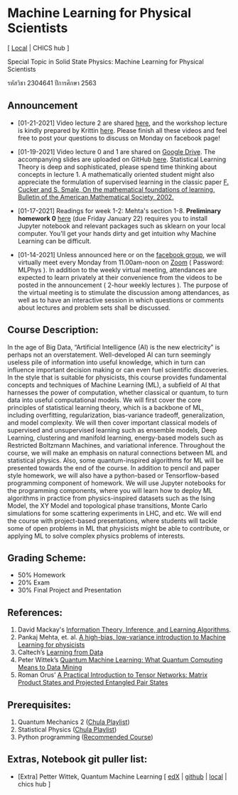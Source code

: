 # Machine Learning for Physical Scientists
[ [Local](http://localhost:8888/git-pull?repo=https%3A%2F%2Fgithub.com%2FTChotibut%2Fml-for-physical-scientists&urlpath=lab%2Fworkspaces%2Fauto-8%2Ftree%2Fml-for-physical-scientists%2FREADME.md&branch=main) | CHICS hub ]

Special Topic in Solid State Physics: Machine Learning for Physical Scientists

รหัสวิชา 2304641 ปีการศึกษา 2563


## Announcement

* [01-21-2021] Video lecture 2 are shared [here](https://drive.google.com/drive/folders/1urRjPvKjLZU3QgEDolsQIoC2gssWHB3j?usp=sharing), and the workshop lecture is kindly prepared by Krittin [here](https://drive.google.com/drive/folders/1D72xllKe4zZxsA72R7srdMr6NTIt2xgx?usp=sharing). Please finish all these videos and feel free to post your questions to discuss on Monday on facebook page! 

* [01-19-2021] Video lecture 0 and 1 are shared on [Google Drive](https://drive.google.com/drive/folders/1urRjPvKjLZU3QgEDolsQIoC2gssWHB3j?usp=sharing). The accompanying slides are uploaded on GitHub [here](https://github.com/TChotibut/ml-for-physical-scientists/tree/main/Lecture%20Notes). Statistical Learning Theory is deep and sophisticated, please spend time thinking about concepts in lecture 1. A mathematically oriented student might also appreciate the formulation of supervised learning in the classic paper [F. Cucker and S. Smale, On the mathematical foundations of learning, Bulletin of the American Mathematical Society, 2002.](https://github.com/TChotibut/ml-for-physical-scientists/blob/main/Reading%20Materials/Week1_Cucker_Smale_Mathematical%20Foundations%20of%20Learning.pdf)

* [01-17-2021] Readings for week 1-2: Mehta's section 1-8.  **Preliminary homework 0** [here](https://github.com/sinonkt/ml-for-physical-scientists/blob/main/Homework/HW0_ML%20can%20be%20difficult.ipynb) (due Friday January 22) requires you to install Jupyter notebook and relevant packages such as sklearn on your local computer.  You'll get your hands dirty and get intuition why Machine Learning can be difficult. 

* [01-14-2021] Unless announced here or on the [facebook group](https://www.facebook.com/groups/1033694817095022), we will virtually meet every Monday from 11.00am-noon on [Zoom](https://chula.zoom.us/j/5943943895?pwd=dmpxc3NBMXFPam1FeGtTY2tsdm95UT09) ( Password: MLPhys ). In addition to the weekly virtual meeting, attendances are expected to learn privately at their convenience from the videos to be posted in the announcement ( 2-hour weekly lectures ). The purpose of the virtual meeting is to stimulate the discussion among attendances, as well as to have an interactive session in which questions or comments about lectures and problem sets shall be discussed.


## Course Description: 
In the age of Big Data, “Artificial Intelligence (AI) is the new electricity” is perhaps not an overstatement. Well-developed AI can turn seemingly useless pile of information into useful knowledge, which in turn can influence important decision making or can even fuel scientific discoveries. In the style that is suitable for physicists, this course provides fundamental concepts and techniques of Machine Learning (ML), a subfield of AI that harnesses the power of computation, whether classical or quantum, to turn data into useful computational models. We will first cover the core principles of statistical learning theory, which is a backbone of ML, including overfitting, regularization, bias-variance tradeoff, generalization, and model complexity. We will then cover important classical models of supervised and unsupervised learning such as ensemble models, Deep Learning, clustering and manifold learning, energy-based models such as Restricted Boltzmann Machines, and variational inference. Throughout the course, we will make an emphasis on natural connections between ML and statistical physics. Also, some quantum-inspired algorithms for ML will be presented towards the end of the course. In addition to pencil and paper style homework, we will also have a python-based or Tensorflow-based programming component of homework. We will use Jupyter notebooks for the programming components, where you will learn how to deploy ML algorithms in practice from physics-inspired datasets such as the Ising Model, the XY Model and topological phase transitions, Monte Carlo simulations for some scattering experiments in LHC, and etc.  We will end the course with project-based presentations, where students will tackle some of open problems in ML that physicists might be able to contribute, or applying ML to solve complex physics problems of interests. 

## Grading Scheme: 
* 50% Homework
* 20% Exam
* 30% Final Project and Presentation

## References: 

1.	David Mackay's [Information Theory, Inference, and Learning Algorithms](http://www.inference.eng.cam.ac.uk/mackay/itila/).
2.	Pankaj Mehta, et. al. [A high-bias, low-variance introduction to Machine Learning for physicists](https://www.sciencedirect.com/science/article/pii/S0370157319300766)
3.	Caltech’s [Learning from Data](https://work.caltech.edu/telecourse.html)
4.	Peter Wittek’s [Quantum Machine Learning: What Quantum Computing Means to Data Mining](https://www.sciencedirect.com/book/9780128009536/quantum-machine-learning)
5.	Roman Orus’ [A Practical Introduction to Tensor Networks: Matrix Product States and Projected Entangled Pair States](https://arxiv.org/pdf/1306.2164.pdf)

## Prerequisites:

1.	Quantum Mechanics 2 ([Chula Playlist](https://www.youtube.com/playlist?list=PL0XuSm2_1reOcN_tPDHlqbflzaRFEhoMC))
2.	Statistical Physics ([Chula Playlist](https://www.youtube.com/playlist?list=PL0XuSm2_1reOH2Zsr0gKNA1uRCJ290eco))
3.	Python programming ([Recommended Course](https://www.coursera.org/learn/python-crash-course))

## Extras, Notebook git puller list:
* [Extra] Petter Wittek, Quantum Machine Learning [ [edX](https://www.edx.org/course/quantum-machine-learning) | [github](https://github.com/qosf/qml-mooc) | [local](http://localhost:8888/git-pull?repo=https%3A%2F%2Fgithub.com%2Fqosf%2Fqml-mooc&urlpath=lab%2Fworkspaces%2Fauto-8%2Ftree%2Fqml-mooc%2FREADME.md&branch=master) | chics hub ]
